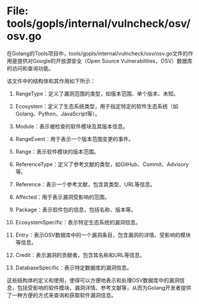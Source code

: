 # File: tools/gopls/internal/vulncheck/osv/osv.go

在Golang的Tools项目中，tools/gopls/internal/vulncheck/osv/osv.go文件的作用是提供对Google的开放源安全（Open Source Vulnerabilities，OSV）数据库的访问和查询功能。

该文件中的结构体和其作用如下所示：

1. RangeType：定义了漏洞范围的类型，如版本范围、单个版本、未知。

2. Ecosystem：定义了生态系统类型，用于指定特定的软件生态系统（如Golang、Python、JavaScript等）。

3. Module：表示被检查的软件模块及其版本信息。

4. RangeEvent：用于表示一个版本范围变更的事件。

5. Range：表示软件模块的版本范围。

6. ReferenceType：定义了参考文献的类型，如GitHub、Commit、Advisory等。

7. Reference：表示一个参考文献，包含其类型、URL等信息。

8. Affected：用于表示漏洞受影响的范围。

9. Package：表示软件包的信息，包括名称、版本等。

10. EcosystemSpecific：表示特定生态系统的漏洞信息。

11. Entry：表示OSV数据库中的一个漏洞条目，包含漏洞的详情、受影响的模块等信息。

12. Credit：表示漏洞的贡献者，包含其名称和URL等信息。

13. DatabaseSpecific：表示特定数据库的漏洞信息。

这些结构体的定义和使用，使得可以方便地表示和处理OSV数据库中的漏洞信息，包括受影响的软件模块、漏洞详情、参考文献等，从而为Golang开发者提供了一种方便的方式来查询和获取软件漏洞信息。

